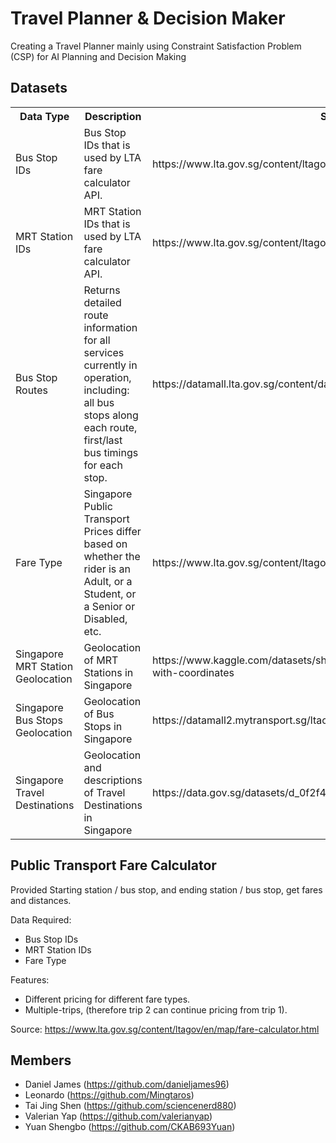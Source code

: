# Travel Planner & Decision Maker
Creating a Travel Planner mainly using Constraint Satisfaction Problem (CSP) for AI Planning and Decision Making

## Datasets
<table>
    <tr>
        <th>Data Type</th><th>Description</th><th>Source</th><th>Path</th>
    </tr><tr>
        <td>Bus Stop IDs</td><td>Bus Stop IDs that is used by LTA fare calculator API.</td><td>https://www.lta.gov.sg/content/ltagov/en/map/fare-calculator.html</td><td>data/bus_stop_to_id.json</td>
    </tr><tr>
        <td>MRT Station IDs</td><td>MRT Station IDs that is used by LTA fare calculator API.</td><td>https://www.lta.gov.sg/content/ltagov/en/map/fare-calculator.html</td><td>data/mrt_stop_to_id.json</td>
    </tr><tr>
        <td>Bus Stop Routes</td><td>Returns detailed route information for all services currently in operation, including:  all bus stops along each route, first/last bus timings for each stop.</td><td>https://datamall.lta.gov.sg/content/datamall/en/dynamic-data.html</td><td>data/bus_routes.csv</td>
    </tr><tr>
        <td>Fare Type</td><td>Singapore Public Transport Prices differ based on whether the rider is an Adult, or a Student, or a Senior or Disabled, etc.</td><td>https://www.lta.gov.sg/content/ltagov/en/map/fare-calculator.html</td><td>data/fare_type.json</td>
    </tr><tr>
        <td>Singapore MRT Station Geolocation</td><td>Geolocation of MRT Stations in Singapore</td><td>https://www.kaggle.com/datasets/shengjunlim/singapore-mrt-lrt-stations-with-coordinates</td><td>data/mrt_stations.csv</td>
    </tr><tr>
        <td>Singapore Bus Stops Geolocation</td><td>Geolocation of Bus Stops in Singapore</td><td>https://datamall2.mytransport.sg/ltaodataservice/BusStops</td><td>data/bus_stops.csv</td>
    </tr><tr>
        <td>Singapore Travel Destinations</td><td>Geolocation and descriptions of Travel Destinations in Singapore</td><td>https://data.gov.sg/datasets/d_0f2f47515425404e6c9d2a040dd87354/view</td><td>data/attractions.csv</td>
    </tr>
</table>

## Public Transport Fare Calculator
Provided Starting station / bus stop, and ending station / bus stop, get fares and distances.

Data Required:
- Bus Stop IDs
- MRT Station IDs
- Fare Type

Features:
- Different pricing for different fare types.
- Multiple-trips, (therefore trip 2 can continue pricing from trip 1).

Source: https://www.lta.gov.sg/content/ltagov/en/map/fare-calculator.html

## Members
- Daniel James (https://github.com/danieljames96)
- Leonardo (https://github.com/Mingtaros)
- Tai Jing Shen (https://github.com/sciencenerd880)
- Valerian Yap (https://github.com/valerianyap)
- Yuan Shengbo (https://github.com/CKAB693Yuan)
